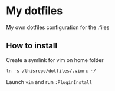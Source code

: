 # My dotfiles
My own dotfiles configuration for the .files

## How to install
Create a symlink for vim on home folder

`ln -s /thisrepo/dotfiles/.vimrc ~/`

Launch `vim` and run `:PluginInstall`
